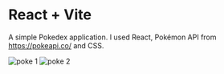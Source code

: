 # React + Vite

A simple Pokedex application.
I used React, Pokémon API from https://pokeapi.co/ and CSS.

![poke 1](https://github.com/JaroslawMajcherczyk/Pokedex/assets/74450237/aab6c87b-09a6-4dfd-9094-ad03c07d063e)
![poke 2](https://github.com/JaroslawMajcherczyk/Pokedex/assets/74450237/81ddf8df-f777-4263-8813-411d9305fca6)

